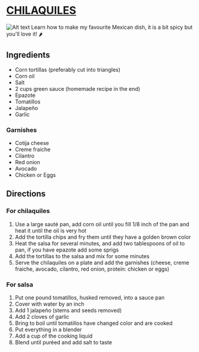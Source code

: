 # [CHILAQUILES](https://www.simplyrecipes.com/recipes/chilaquiles/)
![Alt text](https://www.simplyrecipes.com/thmb/2iUZh4b7SpoBH-j09NVAZhmVBuQ=/1500x0/filters:no_upscale():max_bytes(150000):strip_icc()/Simply-Recipes-Chilaquiles-LEAD-2-4c72e13d2f924120a7f673ff4b4b1283.jpg)
Learn how to make my favourite Mexican dish, it is a bit spicy but you'll love it! 🌶️

## Ingredients
- Corn tortillas (preferably cut into triangles)
- Corn oil
- Salt
- 2 cups green sauce (homemade recipe in the end)
- Epazote
- Tomatillos
- Jalapeño
- Garlic
### Garnishes
- Cotija cheese
- Creme fraiche
- Cilantro
- Red onion
- Avocado
- Chicken or Eggs

## Directions
### For chilaquiles
1. Use a large sauté pan, add corn oil until you fill 1/8 inch of the pan and heat it until the oil is very hot
2. Add the tortilla chips and fry them until they have a golden brown color
3. Heat the salsa for several minutes, and add two tablespoons of oil to pan, if you have epazote add some sprigs
4. Add the tortillas to the salsa and mix for some minutes
5. Serve the chilaquiles on a plate and add the garnishes (cheese, creme fraiche, avocado, cilantro, red onion, protein: chicken or eggs)
### For salsa
1. Put one pound tomatillos, husked removed, into a sauce pan
2. Cover with water by an inch
3. Add 1 jalapeño (stems and seeds removed)
4. Add 2 cloves of garlic
5. Bring to boil until tomatillos have changed color and are cooked
6. Put everything in a blender
7. Add a cup of the cooking liquid 
8. Blend until puréed and add salt to taste